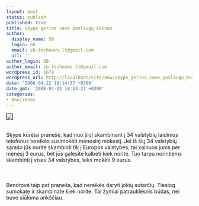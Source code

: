 ```yaml
---
layout: post
status: publish
published: true
title: Skype gerina savo paslaugų kainas
author:
  display_name: SB
  login: SB
  email: sb.technews.lt@gmail.com
  url: ''
author_login: SB
author_email: sb.technews.lt@gmail.com
wordpress_id: 1679
wordpress_url: http://localhost/site/new/skype_gerina_savo_paslaugu_kainas/
date: '2008-04-22 18:14:37 +0300'
date_gmt: '2008-04-22 18:14:37 +0300'
categories:
- Naujienos
---
```

<div class="imgright"><img src="http://tbn0.google.com/images?q=tbn:Y1PAhH0Lvzdg6M:http://www.sfgate.com/blogs/images/sfgate/techchron/2007/05/09/skype-logo.jpg" border="1"></div>
<p><br>Skype kūrėjai pranešė, kad nuo šiol skambinant į 34 valstybių laidinius telefonus tereikės susimokėti mėnesinį mokestį. Jei iš šių 34 valstybių sąrašo jūs norite skambinti tik į Europos valstybės, tai kainuos jums per mėnesį 3 eurus, bet jūs galėsite kalbėti kiek norite. Tuo tarpu norintiems skambinti į visas 34 valstybes, teks mokėti 9 eurus.<br />
<br><br />
<br>Bendrovė taip pat praneša, kad nereikės daryti jokių sutarčių. Tiesiog sumokate ir skambinate kiek norite. Tai žymiai patrauklesnis būdas, nei buvo siūloma ankščiau.<br />
<br></p>
